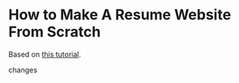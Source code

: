 How to Make A Resume Website From Scratch
=========
Based on [this tutorial](https://medium.com/p/991845147ec).

changes
